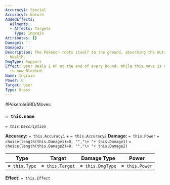 ```yaml
---
Accuracy1: Special
Accuracy2: Nature
AddedEffects:
  Ailments:
  - Affects: Targets
    Type: Ingrain
Attributes: {}
Damage1: ''
Damage2: ''
Description: The Pokemon roots itself to the ground, absorbing the nutrients and recovering
  health.
DmgType: Support
Effect: User Heals 1 HP at the end of every Round. While this move is active the User
  is now Blocked.
Name: Ingrain
Power: 0
Target: User
Type: Grass
---
```


#PokeroleSRD/Moves

### `= this.name` 
*`= this.Description`*

**Accuracy:** `= this.Accuracy1` + `= this.Accuracy2`
**Damage:** `= this.Power` `= choice(length(this.Damage1)=0, "","\+ "+ this.Damage1)` `= choice(length(this.Damage2)=0, "","\+ "+ this.Damage2)`

| Type          | Target          | Damage Type          | Power          |
| ------------- | --------------- | ---------------- | -------------- |
| `= this.Type` | `= this.Target` | `= this.DmgType` | `= this.Power` | 

**Effect:** `= this.Effect`